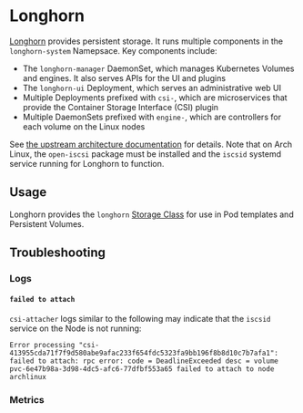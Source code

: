 # Longhorn

[Longhorn](https://longhorn.io) provides persistent storage. It runs multiple components in the `longhorn-system` Namepsace. Key components include:

- The `longhorn-manager` DaemonSet, which manages Kubernetes Volumes and engines. It also serves APIs for the UI and plugins
- The `longhorn-ui` Deployment, which serves an administrative web UI
- Multiple Deployments prefixed with `csi-`, which are microservices that provide the Container Storage Interface (CSI) plugin
- Multiple DaemonSets prefixed with  `engine-`, which are controllers for each volume on the Linux nodes

See [the upstream architecture documentation](https://longhorn.io/docs/latest/concepts) for details. Note that on Arch Linux, the `open-iscsi` package must be installed and the `iscsid` systemd service running for Longhorn to function.

## Usage

Longhorn provides the `longhorn` [Storage Class](https://kubernetes.io/docs/concepts/storage/storage-classes) for use in Pod templates and Persistent Volumes.

## Troubleshooting

### Logs

#### `failed to attach`

`csi-attacher` logs similar to the following may indicate that the `iscsid` service on the Node is not running:

```
Error processing "csi-413955cda71f7f9d580abe9afac233f654fdc5323fa9bb196f8b8d10c7b7afa1": failed to attach: rpc error: code = DeadlineExceeded desc = volume pvc-6e47b98a-3d98-4dc5-afc6-77dfbf553a65 failed to attach to node archlinux
```

### Metrics
